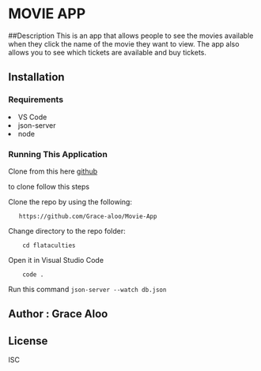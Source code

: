 # MOVIE APP

##Description
This is an app that allows people to see the movies available when they click the name of the movie they want to view. The app also allows you to see which 
tickets are available and buy tickets.


## Installation
### Requirements

<li>VS Code</li>
    <li>json-server</li>
    <li>node</li>


### Running This Application
Clone from this here [github](https://github.com/Grace-aloo/Movie-App)

to clone follow this steps


Clone the repo by using the following:   

       https://github.com/Grace-aloo/Movie-App

Change directory to the repo folder: 

        cd flataculties

Open it in Visual Studio Code

        code .


Run this command
`json-server --watch db.json`    

## Author : Grace Aloo

## License
ISC

